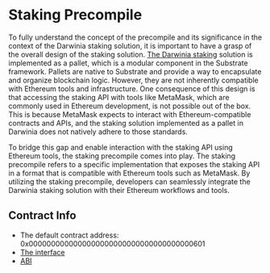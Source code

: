 # Staking Precompile

To fully understand the concept of the precompile and its significance in the context of the Darwinia staking solution, it is important to have a grasp of the overall design of the staking solution. [The Darwinia staking](../../stake/staking.md) solution is implemented as a pallet, which is a modular component in the Substrate framework. Pallets are native to Substrate and provide a way to encapsulate and organize blockchain logic. However, they are not inherently compatible with Ethereum tools and infrastructure. One consequence of this design is that accessing the staking API with tools like MetaMask, which are commonly used in Ethereum development, is not possible out of the box. This is because MetaMask expects to interact with Ethereum-compatible contracts and APIs, and the staking solution implemented as a pallet in Darwinia does not natively adhere to those standards.

To bridge this gap and enable interaction with the staking API using Ethereum tools, the staking precompile comes into play. The staking precompile refers to a specific implementation that exposes the staking API in a format that is compatible with Ethereum tools such as MetaMask. By utilizing the staking precompile, developers can seamlessly integrate the Darwinia staking solution with their Ethereum workflows and tools.

## Contract Info

- The default contract address:  0x0000000000000000000000000000000000000601
- [The interface](https://github.com/darwinia-network/darwinia/blob/main/precompile/metadata/sol/staking.sol)
- [ABI](https://github.com/darwinia-network/darwinia/blob/main/precompile/metadata/abi/staking.json)